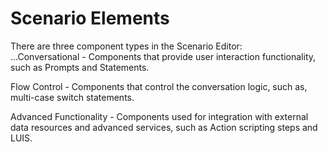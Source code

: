 # Scenario Elements

There are three component types in the Scenario Editor:
  <br>
  ...Conversational - Components that provide user interaction functionality, such as Prompts and Statements.

  Flow Control - Components that control the conversation logic, such as, multi-case switch statements.

  Advanced Functionality - Components used for integration with external data resources and advanced services, such as Action scripting steps and LUIS.
